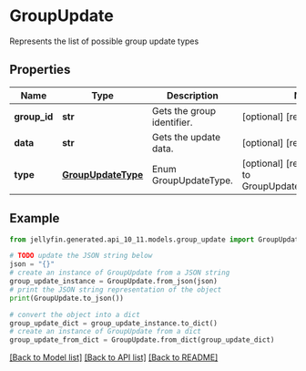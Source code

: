 # GroupUpdate

Represents the list of possible group update types

## Properties

Name | Type | Description | Notes
------------ | ------------- | ------------- | -------------
**group_id** | **str** | Gets the group identifier. | [optional] [readonly] 
**data** | **str** | Gets the update data. | [optional] [readonly] 
**type** | [**GroupUpdateType**](GroupUpdateType.md) | Enum GroupUpdateType. | [optional] [readonly] [default to GroupUpdateType.USERLEFT]

## Example

```python
from jellyfin.generated.api_10_11.models.group_update import GroupUpdate

# TODO update the JSON string below
json = "{}"
# create an instance of GroupUpdate from a JSON string
group_update_instance = GroupUpdate.from_json(json)
# print the JSON string representation of the object
print(GroupUpdate.to_json())

# convert the object into a dict
group_update_dict = group_update_instance.to_dict()
# create an instance of GroupUpdate from a dict
group_update_from_dict = GroupUpdate.from_dict(group_update_dict)
```
[[Back to Model list]](README.md#documentation-for-models) [[Back to API list]](README.md#documentation-for-api-endpoints) [[Back to README]](README.md)


